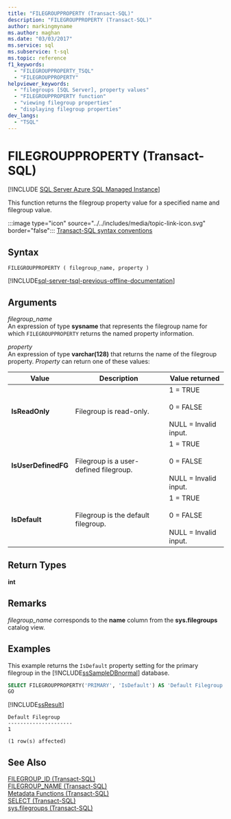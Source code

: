 ```yaml
---
title: "FILEGROUPPROPERTY (Transact-SQL)"
description: "FILEGROUPPROPERTY (Transact-SQL)"
author: markingmyname
ms.author: maghan
ms.date: "03/03/2017"
ms.service: sql
ms.subservice: t-sql
ms.topic: reference
f1_keywords:
  - "FILEGROUPPROPERTY_TSQL"
  - "FILEGROUPPROPERTY"
helpviewer_keywords:
  - "filegroups [SQL Server], property values"
  - "FILEGROUPPROPERTY function"
  - "viewing filegroup properties"
  - "displaying filegroup properties"
dev_langs:
  - "TSQL"
---
```

# FILEGROUPPROPERTY (Transact-SQL)
[!INCLUDE [SQL Server Azure SQL Managed Instance](../../includes/applies-to-version/sql-asdbmi.md)]

This function returns the filegroup property value for a specified name  and filegroup value.  
  
 :::image type="icon" source="../../includes/media/topic-link-icon.svg" border="false"::: [Transact-SQL syntax conventions](../../t-sql/language-elements/transact-sql-syntax-conventions-transact-sql.md)  
  
## Syntax  
  
```syntaxsql  
FILEGROUPPROPERTY ( filegroup_name, property )  
```  
  
[!INCLUDE[sql-server-tsql-previous-offline-documentation](../../includes/sql-server-tsql-previous-offline-documentation.md)]

## Arguments
 *filegroup_name*  
An expression of type **sysname** that represents the filegroup name for which `FILEGROUPPROPERTY` returns the named property information.  
  
 *property*  
An expression of type **varchar(128)** that returns the name of the filegroup property. *Property* can return one of these values:  
  
|Value|Description|Value returned|  
|-----------|-----------------|--------------------|  
|**IsReadOnly**|Filegroup is read-only.|1 = TRUE<br /><br /> 0 = FALSE<br /><br /> NULL = Invalid input.|  
|**IsUserDefinedFG**|Filegroup is a user-defined filegroup.|1 = TRUE<br /><br /> 0 = FALSE<br /><br /> NULL = Invalid input.|  
|**IsDefault**|Filegroup is the default filegroup.|1 = TRUE<br /><br /> 0 = FALSE<br /><br /> NULL = Invalid input.|  
  
## Return Types  
**int**  
  
## Remarks  
*filegroup_name* corresponds to the **name** column from the **sys.filegroups** catalog view.  
  
## Examples  
This example returns the `IsDefault` property setting for the primary filegroup in the [!INCLUDE[ssSampleDBnormal](../../includes/sssampledbnormal-md.md)] database.  
  
```sql  
SELECT FILEGROUPPROPERTY('PRIMARY', 'IsDefault') AS 'Default Filegroup';  
GO  
```  

 [!INCLUDE[ssResult](../../includes/ssresult-md.md)]   
```  
Default Filegroup   
---------------------   
1  
  
(1 row(s) affected)  
```  
  
## See Also  
 [FILEGROUP_ID &#40;Transact-SQL&#41;](../../t-sql/functions/filegroup-id-transact-sql.md)   
 [FILEGROUP_NAME &#40;Transact-SQL&#41;](../../t-sql/functions/filegroup-name-transact-sql.md)   
 [Metadata Functions &#40;Transact-SQL&#41;](../../t-sql/functions/metadata-functions-transact-sql.md)   
 [SELECT &#40;Transact-SQL&#41;](../../t-sql/queries/select-transact-sql.md)   
 [sys.filegroups &#40;Transact-SQL&#41;](../../relational-databases/system-catalog-views/sys-filegroups-transact-sql.md)  
  
  
